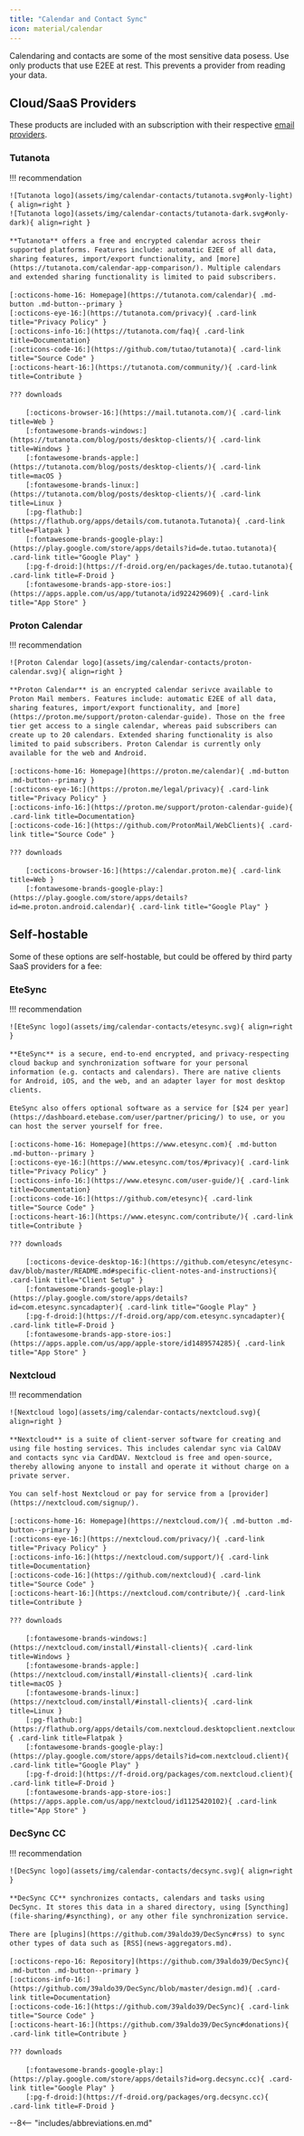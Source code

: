 ```yaml
---
title: "Calendar and Contact Sync"
icon: material/calendar
---
```

Calendaring and contacts are some of the most sensitive data posess. Use only products that use E2EE at rest. This prevents a provider from reading your data.

## Cloud/SaaS Providers

These products are included with an subscription with their respective [email providers](email.md).

### Tutanota

!!! recommendation

    ![Tutanota logo](assets/img/calendar-contacts/tutanota.svg#only-light){ align=right }
    ![Tutanota logo](assets/img/calendar-contacts/tutanota-dark.svg#only-dark){ align=right }

    **Tutanota** offers a free and encrypted calendar across their supported platforms. Features include: automatic E2EE of all data, sharing features, import/export functionality, and [more](https://tutanota.com/calendar-app-comparison/). Multiple calendars and extended sharing functionality is limited to paid subscribers.

    [:octicons-home-16: Homepage](https://tutanota.com/calendar){ .md-button .md-button--primary }
    [:octicons-eye-16:](https://tutanota.com/privacy){ .card-link title="Privacy Policy" }
    [:octicons-info-16:](https://tutanota.com/faq){ .card-link title=Documentation}
    [:octicons-code-16:](https://github.com/tutao/tutanota){ .card-link title="Source Code" }
    [:octicons-heart-16:](https://tutanota.com/community/){ .card-link title=Contribute }

    ??? downloads

        [:octicons-browser-16:](https://mail.tutanota.com/){ .card-link title=Web }
        [:fontawesome-brands-windows:](https://tutanota.com/blog/posts/desktop-clients/){ .card-link title=Windows }
        [:fontawesome-brands-apple:](https://tutanota.com/blog/posts/desktop-clients/){ .card-link title=macOS }
        [:fontawesome-brands-linux:](https://tutanota.com/blog/posts/desktop-clients/){ .card-link title=Linux }
        [:pg-flathub:](https://flathub.org/apps/details/com.tutanota.Tutanota){ .card-link title=Flatpak }
        [:fontawesome-brands-google-play:](https://play.google.com/store/apps/details?id=de.tutao.tutanota){ .card-link title="Google Play" }
        [:pg-f-droid:](https://f-droid.org/en/packages/de.tutao.tutanota){ .card-link title=F-Droid }
        [:fontawesome-brands-app-store-ios:](https://apps.apple.com/us/app/tutanota/id922429609){ .card-link title="App Store" }

### Proton Calendar

!!! recommendation

    ![Proton Calendar logo](assets/img/calendar-contacts/proton-calendar.svg){ align=right }

    **Proton Calendar** is an encrypted calendar serivce available to Proton Mail members. Features include: automatic E2EE of all data, sharing features, import/export functionality, and [more](https://proton.me/support/proton-calendar-guide). Those on the free tier get access to a single calendar, whereas paid subscribers can create up to 20 calendars. Extended sharing functionality is also limited to paid subscribers. Proton Calendar is currently only available for the web and Android.

    [:octicons-home-16: Homepage](https://proton.me/calendar){ .md-button .md-button--primary }
    [:octicons-eye-16:](https://proton.me/legal/privacy){ .card-link title="Privacy Policy" }
    [:octicons-info-16:](https://proton.me/support/proton-calendar-guide){ .card-link title=Documentation}
    [:octicons-code-16:](https://github.com/ProtonMail/WebClients){ .card-link title="Source Code" }

    ??? downloads

        [:octicons-browser-16:](https://calendar.proton.me){ .card-link title=Web }
        [:fontawesome-brands-google-play:](https://play.google.com/store/apps/details?id=me.proton.android.calendar){ .card-link title="Google Play" }

## Self-hostable

Some of these options are self-hostable, but could be offered by third party SaaS providers for a fee:

### EteSync

!!! recommendation

    ![EteSync logo](assets/img/calendar-contacts/etesync.svg){ align=right }

    **EteSync** is a secure, end-to-end encrypted, and privacy-respecting cloud backup and synchronization software for your personal information (e.g. contacts and calendars). There are native clients for Android, iOS, and the web, and an adapter layer for most desktop clients.

    EteSync also offers optional software as a service for [$24 per year](https://dashboard.etebase.com/user/partner/pricing/) to use, or you can host the server yourself for free.

    [:octicons-home-16: Homepage](https://www.etesync.com){ .md-button .md-button--primary }
    [:octicons-eye-16:](https://www.etesync.com/tos/#privacy){ .card-link title="Privacy Policy" }
    [:octicons-info-16:](https://www.etesync.com/user-guide/){ .card-link title=Documentation}
    [:octicons-code-16:](https://github.com/etesync){ .card-link title="Source Code" }
    [:octicons-heart-16:](https://www.etesync.com/contribute/){ .card-link title=Contribute }

    ??? downloads

        [:octicons-device-desktop-16:](https://github.com/etesync/etesync-dav/blob/master/README.md#specific-client-notes-and-instructions){ .card-link title="Client Setup" }
        [:fontawesome-brands-google-play:](https://play.google.com/store/apps/details?id=com.etesync.syncadapter){ .card-link title="Google Play" }
        [:pg-f-droid:](https://f-droid.org/app/com.etesync.syncadapter){ .card-link title=F-Droid }
        [:fontawesome-brands-app-store-ios:](https://apps.apple.com/us/app/apple-store/id1489574285){ .card-link title="App Store" }

### Nextcloud

!!! recommendation

    ![Nextcloud logo](assets/img/calendar-contacts/nextcloud.svg){ align=right }

    **Nextcloud** is a suite of client-server software for creating and using file hosting services. This includes calendar sync via CalDAV and contacts sync via CardDAV. Nextcloud is free and open-source, thereby allowing anyone to install and operate it without charge on a private server.

    You can self-host Nextcloud or pay for service from a [provider](https://nextcloud.com/signup/).

    [:octicons-home-16: Homepage](https://nextcloud.com/){ .md-button .md-button--primary }
    [:octicons-eye-16:](https://nextcloud.com/privacy/){ .card-link title="Privacy Policy" }
    [:octicons-info-16:](https://nextcloud.com/support/){ .card-link title=Documentation}
    [:octicons-code-16:](https://github.com/nextcloud){ .card-link title="Source Code" }
    [:octicons-heart-16:](https://nextcloud.com/contribute/){ .card-link title=Contribute }

    ??? downloads

        [:fontawesome-brands-windows:](https://nextcloud.com/install/#install-clients){ .card-link title=Windows }
        [:fontawesome-brands-apple:](https://nextcloud.com/install/#install-clients){ .card-link title=macOS }
        [:fontawesome-brands-linux:](https://nextcloud.com/install/#install-clients){ .card-link title=Linux }
        [:pg-flathub:](https://flathub.org/apps/details/com.nextcloud.desktopclient.nextcloud){ .card-link title=Flatpak }
        [:fontawesome-brands-google-play:](https://play.google.com/store/apps/details?id=com.nextcloud.client){ .card-link title="Google Play" }
        [:pg-f-droid:](https://f-droid.org/packages/com.nextcloud.client){ .card-link title=F-Droid }
        [:fontawesome-brands-app-store-ios:](https://apps.apple.com/us/app/nextcloud/id1125420102){ .card-link title="App Store" }

### DecSync CC

!!! recommendation

    ![DecSync logo](assets/img/calendar-contacts/decsync.svg){ align=right }

    **DecSync CC** synchronizes contacts, calendars and tasks using DecSync. It stores this data in a shared directory, using [Syncthing](file-sharing/#syncthing), or any other file synchronization service.

    There are [plugins](https://github.com/39aldo39/DecSync#rss) to sync other types of data such as [RSS](news-aggregators.md).

    [:octicons-repo-16: Repository](https://github.com/39aldo39/DecSync){ .md-button .md-button--primary }
    [:octicons-info-16:](https://github.com/39aldo39/DecSync/blob/master/design.md){ .card-link title=Documentation}
    [:octicons-code-16:](https://github.com/39aldo39/DecSync){ .card-link title="Source Code" }
    [:octicons-heart-16:](https://github.com/39aldo39/DecSync#donations){ .card-link title=Contribute }

    ??? downloads

        [:fontawesome-brands-google-play:](https://play.google.com/store/apps/details?id=org.decsync.cc){ .card-link title="Google Play" }
        [:pg-f-droid:](https://f-droid.org/packages/org.decsync.cc){ .card-link title=F-Droid }

--8<-- "includes/abbreviations.en.md"
